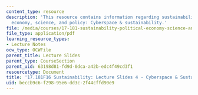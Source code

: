 ```yaml
---
content_type: resource
description: 'This resource contains information regarding sustainability: political
  economy, science, and policy: Cyberspace & sustainability.'
file: /media/courses/17-181-sustainability-political-economy-science-and-policy-fall-2016/beccb9c6f29895e6dd3c2f44cffd90e9_MIT17_181F16_Week4.pdf
file_type: application/pdf
learning_resource_types:
- Lecture Notes
ocw_type: OCWFile
parent_title: Lecture Slides
parent_type: CourseSection
parent_uid: 63198d81-fd9d-0dca-a42b-edc4f49cd3f1
resourcetype: Document
title: '17.181F16 Sustainability: Lecture Slides 4 - Cyberspace & Sustainability'
uid: beccb9c6-f298-95e6-dd3c-2f44cffd90e9
---
```

